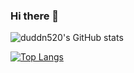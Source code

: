 ### Hi there 👋
![duddn520's GitHub stats](https://github-readme-stats.vercel.app/api?username=duddn520&show_icons=true&theme=vue)

[![Top Langs](https://github-readme-stats.vercel.app/api/top-langs/?username=duddn520)](https://github.com/anuraghazra/github-readme-stats)

<!--
**duddn520/duddn520** is a ✨ _special_ ✨ repository because its `README.md` (this file) appears on your GitHub profile.

Here are some ideas to get you started:

- 🔭 I’m currently working on ...
- 🌱 I’m currently learning ...
- 👯 I’m looking to collaborate on ...
- 🤔 I’m looking for help with ...
- 💬 Ask me about ...
- 📫 How to reach me: ...
- 😄 Pronouns: ...
- ⚡ Fun fact: ...
-->
